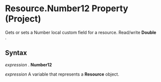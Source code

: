 
# Resource.Number12 Property (Project)

Gets or sets a Number local custom field for a resource. Read/write  **Double** .


## Syntax

 _expression_ . **Number12**

 _expression_ A variable that represents a **Resource** object.

